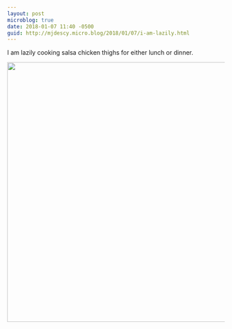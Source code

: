 ```yaml
---
layout: post
microblog: true
date: 2018-01-07 11:40 -0500
guid: http://mjdescy.micro.blog/2018/01/07/i-am-lazily.html
---
```

I am lazily cooking salsa chicken thighs for either lunch or dinner.

<img src="http://mjdescy.micro.blog/uploads/2018/8d45cf5704.jpg" width="600" height="600" />
